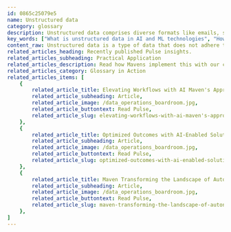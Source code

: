 ```yaml
---
id: 0865c25079e5
name: Unstructured data
category: glossary
description: Unstructured data comprises diverse formats like emails, social media, and sensor outputs, offering rich insights for business intelligence and strategic decision-making when analyzed through AI and machine learning.
key_words: ["What is unstructured data in AI and ML technologies", "How is unstructured data used in business intelligence", "What are the challenges of managing unstructured data", "How does unstructured data analysis improve decision-making", "What tools are used for analyzing unstructured data", "How can companies extract value from unstructured data", "What role does unstructured data play in customer behavior analysis", "How can unstructured data be transformed into actionable insights", "What is the difference between structured and unstructured data", "How is unstructured data driving innovation in data science."]
content_raw: Unstructured data is a type of data that does not adhere to a predefined data model, making it significantly different from traditional structured data. This type of data is commonly found in various formats, including graphical images, emails, social media content, natural language processing outputs, and the information gathered from fingerprint readers. While unstructured data may be more difficult to handle and process compared to its structured counterparts, it is often considered a goldmine for insightful and actionable business intelligence. This is because unstructured data typically carries a wealth of information that can shed light on diverse aspects of a business landscape, subsequently enabling companies to gain a richer, more comprehensive understanding of the market they operate within. When leveraged appropriately, the insights derived from unstructured data can prove instrumental in forming a complete, 360-degree view of a company's customer base. By applying advanced technologies such as artificial intelligence (AI) and machine learning (ML) to the analysis of this complex data, businesses can identify patterns, trends, and correlations that were previously inaccessible or difficult to recognize. The value of unstructured data is truly realized when its analysis enables businesses not only to anticipate future trends but also to predict and respond to evolving customer needs and behaviors. Its strategic utilization equips businesses with a unique competitive edge, facilitating superior decision-making and strategic planning. With Maven Technologies, your business can unlock the full potential of unstructured data, enhancing your productivity and priming your organization for success in the modern world.
related_articles_heading: Recently published Pulse insights.
related_articles_subheading: Practical Application
related_articles_description: Read how Mavens implement this with our clients.
related_articles_category: Glossary in Action
related_articles_items: [
	{
		related_article_title: Elevating Workflows with AI Maven's Approach,
		related_article_subheading: Article,
		related_article_image: /data_operations_boardroom.jpg,
		related_article_buttontext: Read Pulse,
		related_article_slug: elevating-workflows-with-ai-maven's-approach
	},
	{
		related_article_title: Optimized Outcomes with AI-Enabled Solutions,
		related_article_subheading: Article,
		related_article_image: /data_operations_boardroom.jpg,
		related_article_buttontext: Read Pulse,
		related_article_slug: optimized-outcomes-with-ai-enabled-solutions
	},
	{
		related_article_title: Maven Transforming the Landscape of Autonomous Vehicles,
		related_article_subheading: Article,
		related_article_image: /data_operations_boardroom.jpg,
		related_article_buttontext: Read Pulse,
		related_article_slug: maven-transforming-the-landscape-of-autonomous-vehicles
	},
]
---
```

